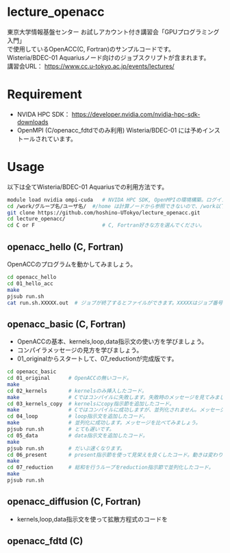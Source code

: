 # lecture_openacc

東京大学情報基盤センター お試しアカウント付き講習会「GPUプログラミング入門」  
で使用しているOpenACC(C, Fortran)のサンプルコードです。  
Wisteria/BDEC-01 Aquariusノード向けのジョブスクリプトが含まれます。    
講習会URL： https://www.cc.u-tokyo.ac.jp/events/lectures/


# Requirement

* NVIDA HPC SDK： https://developer.nvidia.com/nvidia-hpc-sdk-downloads
* OpenMPI (C/openacc_fdtdでのみ利用) 
Wisteria/BDEC-01 には予めインストールされています。

# Usage 

以下は全てWisteria/BDEC-01 Aquariusでの利用方法です。

```bash
module load nvidia ompi-cuda   # NVIDA HPC SDK, OpenMPIの環境構築。ログインの度必要です。
cd /work/グループ名/ユーザ名/  #/home は計算ノードから参照できないので、/work以下で作業しましょう。
git clone https://github.com/hoshino-UTokyo/lecture_openacc.git
cd lecture_openacc/
cd C or F                      # C, Fortran好きな方を選んでください。
```

## openacc_hello (C, Fortran)
OpenACCのプログラムを動かしてみましょう。
```bash
cd openacc_hello
cd 01_hello_acc
make
pjsub run.sh
cat run.sh.XXXXX.out  # ジョブが終了するとファイルができます。XXXXXはジョブ番号。

```

## openacc_basic (C, Fortran)
* OpenACCの基本、kernels,loop,data指示文の使い方を学びましょう。
* コンパイラメッセージの見方を学びましょう。
* 01_originalからスタートして、07_reductionが完成版です。
```bash
cd openacc_basic
cd 01_original      # OpenACCの無いコード。
make
cd 02_kernels       # kernelsのみ挿入したコード。
make                # Cではコンパイルに失敗します。失敗時のメッセージを見てみましょう。
cd 03_kernels_copy  # kernelsにcopy指示節を追加したコード。
make                # Cではコンパイルに成功しますが、並列化されません。メッセージを見てみましょう。
cd 04_loop          # loop指示文を追加したコード。
make                # 並列化に成功します。メッセージを比べてみましょう。
pjsub run.sh        # とても遅いです。
cd 05_data          # data指示文を追加したコード。
make
pjsub run.sh        # だいぶ速くなります。
cd 06_present       # present指示節を使って見栄えを良くしたコード。動きは変わりません。
make
cd 07_reduction     # 総和を行うループをreduction指示節で並列化したコード。
make
pjsub run.sh        
```

## openacc_diffusion (C, Fortran)
* kernels,loop,data指示文を使って拡散方程式のコードを

## openacc_fdtd (C)

